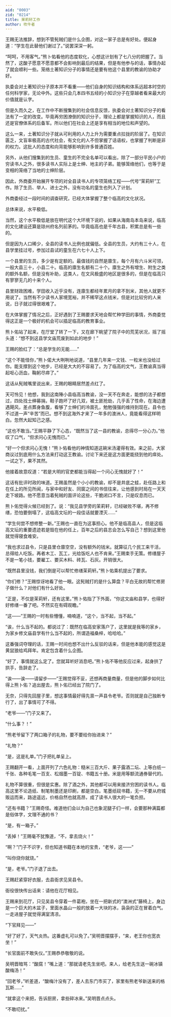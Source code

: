 ```yaml
---
aid: "0003"
zid: "0214"
title: 茉莉轩工作
author: 吹牛者
---
```


王赐无法推辞，想到不管髡贼们是什么企图，对这一家子总是有好处。便起身道：“学生在此替他们谢过了。”说罢深深一躬。

“呵呵，不用客气。”熊卜佑看他的态度软化，心想这计划有了七八分的把握了。当然了，这酸子愿意不愿意都不会影响到最后的结果，但是有他参与的话，事情办起了就会顺利一些。笼络土著知识分子的事情还是要有他这个县里的教谕的协助才好。

执委会对土著知识分子原本并不看重——他们自身的知识结构和体系远超本时空的任何科学家，无论中外。这些只会几本四书五经的小知识分子在穿越者看来最大的价值就是认字。

但是久而久之，在工作中不断搜集到的社会信息反馈，执委会对土著知识分子的看法有了一定的改变。毕竟再穷困潦倒的知识分子，理论上都是掌握知识的人，而且还是官僚体系的后备军。所以他们在社会上还是享有相当的地位和声望的。

这么一来，土著知识分子就从可利用的人力上升为需要重点拉拢的阶层了。在知识匮乏，文盲率极高的古代社会，有文化的人不但掌握了话语权，也掌握了判断是非的权力。这批人的态度和向背能够影响到许多普通百姓。

另外，从他们搜集到的生员、童生的不完全名单可以看出，除了一部分平民小户的穷读书人之外，很多读书人实际上是士绅、地主的子弟。能够笼络他们，也等于是变相的笼络了当地的士绅阶层。

因此，外商委开始展开专项的对全县读书人的专项笼络工程——代号“茉莉轩”工作。除了生员、举人、进士之外，没有功名的童生也列入了计划。

外商委经过一段时间的调查研究，已经大体掌握了整个临高的文化状况。

总体来说，水平极低。

当然，这个水平极低是放在明代这个大环境下说的，如果从海南岛本岛来说，临高的文化建设还算是琼州府名列前茅的。毕竟临高也是千年古县，积累总是有一些的。

但是因为人口稀少，全县的读书人比例也就偏低。全县的生员，大约有三十人，在县学里挂过号，参加过县试的童生在六七十人上下。

一个县里的生员，多少是有定额的。最值钱的自然是廪生，每个月有六斗米可领，一般大县三十，小县二十。临高的廪生名额有二十个。廪生之外有增生、附生之类的额外名额，但是没有补助，这类人，在文风极盛的地区是很多的，但是在临高只有寥寥无几的十来个人。

县里财政困难，学田收入近乎没有，连廪生都经年累月的拿不到米，其他人就更不用说了。当然有不少读书人家境宽裕，并不稀罕这点钱米，但是对比较穷的人来说，日子就过得很艰难了。

在大体掌握了情况之后，正好遇到了王赐要求天地会帮忙种学田的事情，外商委觉得这正是一个极好的机会可以插足临高的教育事业。

熊卜佑站了起来，在厅堂了转了一下，又在廊下眺望了院子中的荒芜状况，摇了摇头道：“想不到这县学文庙荒废到如此的地步！”

王赐的脸红了：“总是学生的无能……”

“这个不能怪你，”熊卜偌大大咧咧地说道，“县里几年来一文钱、一粒米也没给过你。能支撑到这个地步，已经是大大的不容易了。为了临高的文气，王教谕真当得起呕心沥血，鞠躬尽瘁了。”

这话从髡贼嘴里说出来，王赐的眼睛居然差点红了。

天可怜见！他想，我到这南陲小县临高当教谕，没一天不在奔走，能想的法子都想过，四处找士绅募捐，鞋子跑坏了好几双，被土匪抢劫，几乎丢了性命，在海边遭遇飓风，差点葬身鱼腹，看够了士绅们的冷面孔，勉勉强强的维持到现在。县令也不过道一声“辛苦”而已。想不到这海外才来了一年多的澳洲人，竟能看得这样明白。忽然大起知己之感。

“这也不敢当。”王赐平静了下心态，“既然当了这一县的教谕，总得尽一分心力。”他叹了口气，“但求问心无愧而已。”

“好一个但求问心无愧！”熊卜佑看他的神情知道这碗米汤灌得有效。来之前，大家商议过到底用什么方法来打动这王教谕。讨论下来还是这方面更能挠到他的痒处。一试之下，果不其然。

他接着故意叹道：“若是大明的官吏都能当得起一个问心无愧就好了！”

这话有批评时政的味道。王赐虽然是个小小的教谕，却不是井底之蛙，赴任路上和在任上的所见所闻，与家中和好友、同窗之间的书信往来，让他感到时局在一天天走下坡路。他不愿意当着髡贼的面评论这些，干脆闭口不言，只是叹息而已。

熊卜佑觉得火候已经到了。说：“我见县学旁的茉莉轩，已经破败不堪，再不修缮，恐怕要倒塌了，这临高文坛的一段佳话就要湮灭……”

“学生何尝不想修整一新。”王赐也一直在为这事担心。他不是临高县人，但是这临高文坛的重要遗迹若是毁在他的任上，百年之后的县志会怎么写自己？想到这里他就觉得寝食难安。

“我也求过县令，只是县里仓廪空空，没有额外的钱米。就算征几个民工来干活，总得给人吃饭。再者木工、瓦工，光给饭吃人也不肯来。”王赐束手无策。修缮屋子不是一笔小钱，要雇工、要买木料、砖瓦、石灰。开销很大。

“既然县里没钱，我们倒是可以帮忙修缮茉莉轩。”熊卜佑乘机提出了要求。

“你们修？”王赐惊讶地看了他一眼。这髡贼打的是什么算盘？平白无故的帮忙修房子做什么？对他们有什么好处。

“正是，不仅是茉莉轩，还有这里。”熊卜佑指了下外面，“你这文庙和县学，也得好好修缮一番了吧。不然实在有碍观瞻。”

“这——”王赐的一时有些懵懂，喃喃道，“这个，当不起，当不起。”

“诶，什么当不起的。都说过了：既然在临高安家落户了，这里就是我等的家乡，为家乡修文庙县学有什么当不起的，所谓造福桑梓，哈哈哈。”

这番强词夺理的话，王赐一时间也想不出什么反驳的话来，但是他本能的感觉这是黄鼠狼给鸡拜年。肯定包含着什么企图。

“好了，事情就这么定了。您就耳听好消息吧。”熊卜佑不等他反应过来，起身拱了拱手，告辞走了。

“诶——诶——请留步——”王赐觉得不妥，还想再商量商量，但是他的脚步如何比得上熊卜佑？追出屋去，熊卜佑已经出了院门了。

无奈，只得先回屋子里，想这事情最好得先禀一声县令老爷。否则就是自己独断专行了，出了事情可了不得。

“老爷——”门子又来了。

“什么事？！”

“熊老爷留下了两口箱子的礼物，要不要给你抬进来？”

“礼物？”

“是，这是礼单。”门子把礼单呈上。

王赐翻开一看，上面开列了六色礼物：糙米三百大斤、果子露酒二坛、上等白纸一千张、各种毛笔一百支、松烟墨一百锭、书籍五十册。米是用等额流通券替代的。

礼物不算很重，但很是实惠。除了酒之外，其他都可以用来接济穷困的读书人。临高这里不论造纸、制笔制墨还是印刷，都是空白。笔墨纸砚书籍，无一不要从府城贩运而来，路途遥远，价格自然也就高昂，成了读书人很大的一笔负担。

“还有书籍？”王赐奇怪。难道他们会以为自己也象泥腿子们一样，会要那种满篇都是俗体字，文理不通的书？

“是，有一箱子。”

“丢掉！”王赐毫不犹豫道，“不，拿去烧火！”

“啊？”门子不识字，但也知道书籍在本地的宝贵，“老爷，这——”

“叫你烧你就烧。”

“是，老爷。”门子退了出去。

王赐赶紧穿好衣服，去县衙求见吴县令。

衙役很快传出话来：请他在花厅相见。

王赐来到花厅，只见吴县令穿着一件葛袍，坐在一把新式的“澳洲式”藤椅上，身边是一个巨大的木盆子，里面水晶山一般的放着一大块的冰，袅袅的正在冒着白气。一走进屋子就觉得满室清凉。

“下官拜见——”

“好了好了，天气炎热。这番虚礼可以免了。”吴明晋摆摆手，“来，老王你也宽衣坐！”

“长官面前不敢失仪。”王赐恭恭敬敬的说。

吴明晋暗骂：“酸腐！”嘴上道：“那就请老先生坐吧。来人，给老先生送一碗冰镇酸梅汤！”

“回老爷，”听差道，“酸梅汁没有了，差人去东门市买了，家里有熊老爷新送来的格瓦斯……”

“就拿这个来把，告诉厨房，拿些碎冰来。”吴明晋点点头。

“不敢叨扰。”
